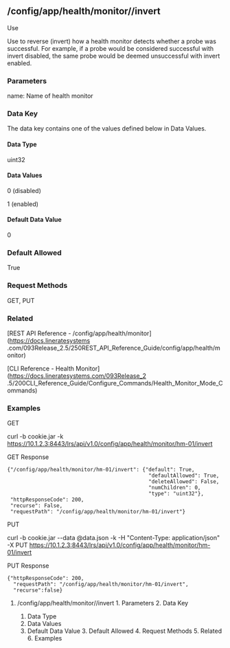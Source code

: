 ## /config/app/health/monitor/<name>/invert

Use

Use to reverse (invert) how a health monitor detects whether a probe was
successful. For example, if a probe would be considered successful with invert
disabled, the same probe would be deemed unsuccessful with invert enabled.

### Parameters

name: Name of health monitor

### Data Key

The data key contains one of the values defined below in Data Values.

#### Data Type

uint32

#### Data Values

0 (disabled)

1 (enabled)

#### Default Data Value

0

### Default Allowed

True

### Request Methods

GET, PUT

### Related

[REST API Reference - /config/app/health/monitor](https://docs.lineratesystems
.com/093Release_2.5/250REST_API_Reference_Guide/config/app/health/monitor)

[CLI Reference - Health Monitor](https://docs.lineratesystems.com/093Release_2
.5/200CLI_Reference_Guide/Configure_Commands/Health_Monitor_Mode_Commands)

### Examples

GET

curl -b cookie.jar -k
https://10.1.2.3:8443/lrs/api/v1.0/config/app/health/monitor/hm-01/invert

GET Response

    
    {"/config/app/health/monitor/hm-01/invert": {"default": True,
                                                  "defaultAllowed": True,
                                                  "deleteAllowed": False,
                                                  "numChildren": 0,
                                                  "type": "uint32"},
     "httpResponseCode": 200,
     "recurse": False,
     "requestPath": "/config/app/health/monitor/hm-01/invert"}
    

PUT

curl -b cookie.jar --data @data.json -k -H "Content-Type: application/json" -X
PUT https://10.1.2.3:8443/lrs/api/v1.0/config/app/health/monitor/hm-01/invert

PUT Response

    
    {"httpResponseCode": 200,
      "requestPath": "/config/app/health/monitor/hm-01/invert",
      "recurse":false}

  1. /config/app/health/monitor/<name>/invert
    1. Parameters
    2. Data Key
      1. Data Type
      2. Data Values
      3. Default Data Value
    3. Default Allowed
    4. Request Methods
    5. Related
    6. Examples

